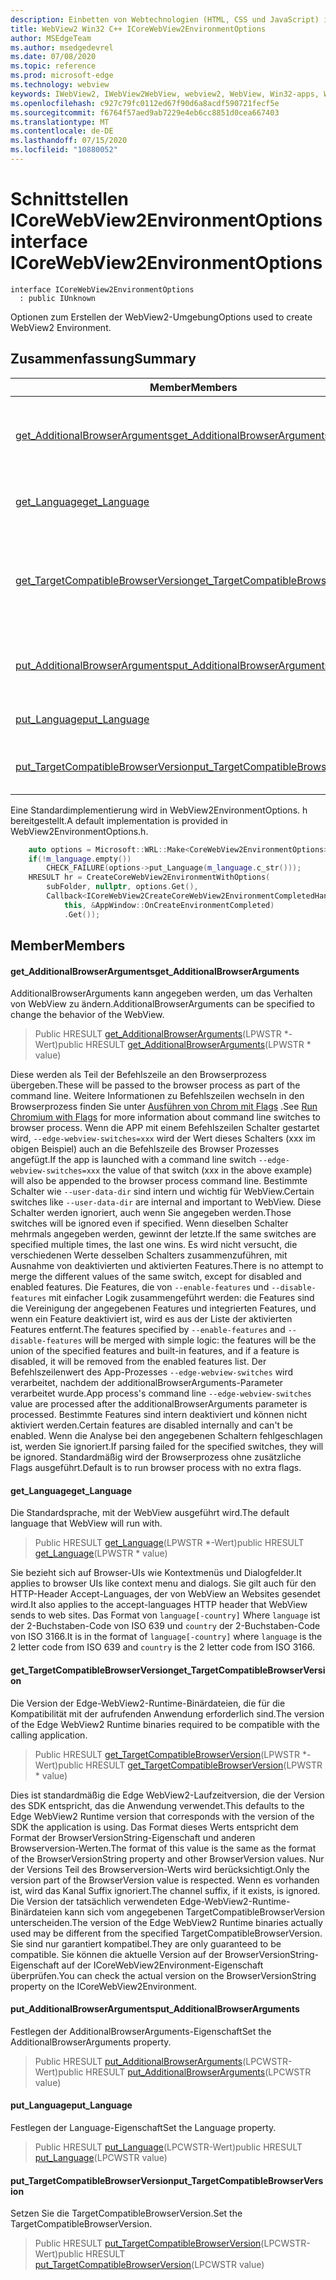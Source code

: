 ```yaml
---
description: Einbetten von Webtechnologien (HTML, CSS und JavaScript) in ihre systemeigenen Anwendungen mit dem Microsoft Edge WebView2-Steuerelement
title: WebView2 Win32 C++ ICoreWebView2EnvironmentOptions
author: MSEdgeTeam
ms.author: msedgedevrel
ms.date: 07/08/2020
ms.topic: reference
ms.prod: microsoft-edge
ms.technology: webview
keywords: IWebView2, IWebView2WebView, webview2, WebView, Win32-apps, Win32, Edge, ICoreWebView2, ICoreWebView2Controller, Browser-Steuerelement, Edge-HTML, ICoreWebView2EnvironmentOptions
ms.openlocfilehash: c927c79fc0112ed67f90d6a8acdf590721fecf5e
ms.sourcegitcommit: f6764f57aed9ab7229e4eb6cc8851d0cea667403
ms.translationtype: MT
ms.contentlocale: de-DE
ms.lasthandoff: 07/15/2020
ms.locfileid: "10880052"
---
```

# <span data-ttu-id="6fb8c-104">Schnittstellen ICoreWebView2EnvironmentOptions</span><span class="sxs-lookup"><span data-stu-id="6fb8c-104">interface ICoreWebView2EnvironmentOptions</span></span> 

```
interface ICoreWebView2EnvironmentOptions
  : public IUnknown
```

<span data-ttu-id="6fb8c-105">Optionen zum Erstellen der WebView2-Umgebung</span><span class="sxs-lookup"><span data-stu-id="6fb8c-105">Options used to create WebView2 Environment.</span></span>

## <span data-ttu-id="6fb8c-106">Zusammenfassung</span><span class="sxs-lookup"><span data-stu-id="6fb8c-106">Summary</span></span>

 <span data-ttu-id="6fb8c-107">Member</span><span class="sxs-lookup"><span data-stu-id="6fb8c-107">Members</span></span>                        | <span data-ttu-id="6fb8c-108">Beschreibungen</span><span class="sxs-lookup"><span data-stu-id="6fb8c-108">Descriptions</span></span>
--------------------------------|---------------------------------------------
[<span data-ttu-id="6fb8c-109">get_AdditionalBrowserArguments</span><span class="sxs-lookup"><span data-stu-id="6fb8c-109">get_AdditionalBrowserArguments</span></span>](#get_additionalbrowserarguments) | <span data-ttu-id="6fb8c-110">AdditionalBrowserArguments kann angegeben werden, um das Verhalten von WebView zu ändern.</span><span class="sxs-lookup"><span data-stu-id="6fb8c-110">AdditionalBrowserArguments can be specified to change the behavior of the WebView.</span></span>
[<span data-ttu-id="6fb8c-111">get_Language</span><span class="sxs-lookup"><span data-stu-id="6fb8c-111">get_Language</span></span>](#get_language) | <span data-ttu-id="6fb8c-112">Die Standardsprache, mit der WebView ausgeführt wird.</span><span class="sxs-lookup"><span data-stu-id="6fb8c-112">The default language that WebView will run with.</span></span>
[<span data-ttu-id="6fb8c-113">get_TargetCompatibleBrowserVersion</span><span class="sxs-lookup"><span data-stu-id="6fb8c-113">get_TargetCompatibleBrowserVersion</span></span>](#get_targetcompatiblebrowserversion) | <span data-ttu-id="6fb8c-114">Die Version der Edge-WebView2-Runtime-Binärdateien, die für die Kompatibilität mit der aufrufenden Anwendung erforderlich sind.</span><span class="sxs-lookup"><span data-stu-id="6fb8c-114">The version of the Edge WebView2 Runtime binaries required to be compatible with the calling application.</span></span>
[<span data-ttu-id="6fb8c-115">put_AdditionalBrowserArguments</span><span class="sxs-lookup"><span data-stu-id="6fb8c-115">put_AdditionalBrowserArguments</span></span>](#put_additionalbrowserarguments) | <span data-ttu-id="6fb8c-116">Festlegen der AdditionalBrowserArguments-Eigenschaft</span><span class="sxs-lookup"><span data-stu-id="6fb8c-116">Set the AdditionalBrowserArguments property.</span></span>
[<span data-ttu-id="6fb8c-117">put_Language</span><span class="sxs-lookup"><span data-stu-id="6fb8c-117">put_Language</span></span>](#put_language) | <span data-ttu-id="6fb8c-118">Festlegen der Language-Eigenschaft</span><span class="sxs-lookup"><span data-stu-id="6fb8c-118">Set the Language property.</span></span>
[<span data-ttu-id="6fb8c-119">put_TargetCompatibleBrowserVersion</span><span class="sxs-lookup"><span data-stu-id="6fb8c-119">put_TargetCompatibleBrowserVersion</span></span>](#put_targetcompatiblebrowserversion) | <span data-ttu-id="6fb8c-120">Setzen Sie die TargetCompatibleBrowserVersion.</span><span class="sxs-lookup"><span data-stu-id="6fb8c-120">Set the TargetCompatibleBrowserVersion.</span></span>

<span data-ttu-id="6fb8c-121">Eine Standardimplementierung wird in WebView2EnvironmentOptions. h bereitgestellt.</span><span class="sxs-lookup"><span data-stu-id="6fb8c-121">A default implementation is provided in WebView2EnvironmentOptions.h.</span></span>

```cpp
    auto options = Microsoft::WRL::Make<CoreWebView2EnvironmentOptions>();
    if(!m_language.empty())
        CHECK_FAILURE(options->put_Language(m_language.c_str()));
    HRESULT hr = CreateCoreWebView2EnvironmentWithOptions(
        subFolder, nullptr, options.Get(),
        Callback<ICoreWebView2CreateCoreWebView2EnvironmentCompletedHandler>(
            this, &AppWindow::OnCreateEnvironmentCompleted)
            .Get());
```

## <span data-ttu-id="6fb8c-122">Member</span><span class="sxs-lookup"><span data-stu-id="6fb8c-122">Members</span></span>

#### <span data-ttu-id="6fb8c-123">get_AdditionalBrowserArguments</span><span class="sxs-lookup"><span data-stu-id="6fb8c-123">get_AdditionalBrowserArguments</span></span> 

<span data-ttu-id="6fb8c-124">AdditionalBrowserArguments kann angegeben werden, um das Verhalten von WebView zu ändern.</span><span class="sxs-lookup"><span data-stu-id="6fb8c-124">AdditionalBrowserArguments can be specified to change the behavior of the WebView.</span></span>

> <span data-ttu-id="6fb8c-125">Public HRESULT [get_AdditionalBrowserArguments](#get_additionalbrowserarguments)(LPWSTR \*-Wert)</span><span class="sxs-lookup"><span data-stu-id="6fb8c-125">public HRESULT [get_AdditionalBrowserArguments](#get_additionalbrowserarguments)(LPWSTR \* value)</span></span>

<span data-ttu-id="6fb8c-126">Diese werden als Teil der Befehlszeile an den Browserprozess übergeben.</span><span class="sxs-lookup"><span data-stu-id="6fb8c-126">These will be passed to the browser process as part of the command line.</span></span> <span data-ttu-id="6fb8c-127">Weitere Informationen zu Befehlszeilen wechseln in den Browserprozess finden Sie unter [Ausführen von Chrom mit Flags](https://aka.ms/RunChromiumWithFlags) .</span><span class="sxs-lookup"><span data-stu-id="6fb8c-127">See [Run Chromium with Flags](https://aka.ms/RunChromiumWithFlags) for more information about command line switches to browser process.</span></span> <span data-ttu-id="6fb8c-128">Wenn die APP mit einem Befehlszeilen Schalter gestartet wird, `--edge-webview-switches=xxx` wird der Wert dieses Schalters (xxx im obigen Beispiel) auch an die Befehlszeile des Browser Prozesses angefügt.</span><span class="sxs-lookup"><span data-stu-id="6fb8c-128">If the app is launched with a command line switch `--edge-webview-switches=xxx` the value of that switch (xxx in the above example) will also be appended to the browser process command line.</span></span> <span data-ttu-id="6fb8c-129">Bestimmte Schalter wie `--user-data-dir` sind intern und wichtig für WebView.</span><span class="sxs-lookup"><span data-stu-id="6fb8c-129">Certain switches like `--user-data-dir` are internal and important to WebView.</span></span> <span data-ttu-id="6fb8c-130">Diese Schalter werden ignoriert, auch wenn Sie angegeben werden.</span><span class="sxs-lookup"><span data-stu-id="6fb8c-130">Those switches will be ignored even if specified.</span></span> <span data-ttu-id="6fb8c-131">Wenn dieselben Schalter mehrmals angegeben werden, gewinnt der letzte.</span><span class="sxs-lookup"><span data-stu-id="6fb8c-131">If the same switches are specified multiple times, the last one wins.</span></span> <span data-ttu-id="6fb8c-132">Es wird nicht versucht, die verschiedenen Werte desselben Schalters zusammenzuführen, mit Ausnahme von deaktivierten und aktivierten Features.</span><span class="sxs-lookup"><span data-stu-id="6fb8c-132">There is no attempt to merge the different values of the same switch, except for disabled and enabled features.</span></span> <span data-ttu-id="6fb8c-133">Die Features, die von `--enable-features` und `--disable-features` mit einfacher Logik zusammengeführt werden: die Features sind die Vereinigung der angegebenen Features und integrierten Features, und wenn ein Feature deaktiviert ist, wird es aus der Liste der aktivierten Features entfernt.</span><span class="sxs-lookup"><span data-stu-id="6fb8c-133">The features specified by `--enable-features` and `--disable-features` will be merged with simple logic: the features will be the union of the specified features and built-in features, and if a feature is disabled, it will be removed from the enabled features list.</span></span> <span data-ttu-id="6fb8c-134">Der Befehlszeilenwert des App-Prozesses `--edge-webview-switches` wird verarbeitet, nachdem der additionalBrowserArguments-Parameter verarbeitet wurde.</span><span class="sxs-lookup"><span data-stu-id="6fb8c-134">App process's command line `--edge-webview-switches` value are processed after the additionalBrowserArguments parameter is processed.</span></span> <span data-ttu-id="6fb8c-135">Bestimmte Features sind intern deaktiviert und können nicht aktiviert werden.</span><span class="sxs-lookup"><span data-stu-id="6fb8c-135">Certain features are disabled internally and can't be enabled.</span></span> <span data-ttu-id="6fb8c-136">Wenn die Analyse bei den angegebenen Schaltern fehlgeschlagen ist, werden Sie ignoriert.</span><span class="sxs-lookup"><span data-stu-id="6fb8c-136">If parsing failed for the specified switches, they will be ignored.</span></span> <span data-ttu-id="6fb8c-137">Standardmäßig wird der Browserprozess ohne zusätzliche Flags ausgeführt.</span><span class="sxs-lookup"><span data-stu-id="6fb8c-137">Default is to run browser process with no extra flags.</span></span>

#### <span data-ttu-id="6fb8c-138">get_Language</span><span class="sxs-lookup"><span data-stu-id="6fb8c-138">get_Language</span></span> 

<span data-ttu-id="6fb8c-139">Die Standardsprache, mit der WebView ausgeführt wird.</span><span class="sxs-lookup"><span data-stu-id="6fb8c-139">The default language that WebView will run with.</span></span>

> <span data-ttu-id="6fb8c-140">Public HRESULT [get_Language](#get_language)(LPWSTR \*-Wert)</span><span class="sxs-lookup"><span data-stu-id="6fb8c-140">public HRESULT [get_Language](#get_language)(LPWSTR \* value)</span></span>

<span data-ttu-id="6fb8c-141">Sie bezieht sich auf Browser-UIs wie Kontextmenüs und Dialogfelder.</span><span class="sxs-lookup"><span data-stu-id="6fb8c-141">It applies to browser UIs like context menu and dialogs.</span></span> <span data-ttu-id="6fb8c-142">Sie gilt auch für den HTTP-Header Accept-Languages, der von WebView an Websites gesendet wird.</span><span class="sxs-lookup"><span data-stu-id="6fb8c-142">It also applies to the accept-languages HTTP header that WebView sends to web sites.</span></span> <span data-ttu-id="6fb8c-143">Das Format von `language[-country]` Where `language` ist der 2-Buchstaben-Code von ISO 639 und `country` der 2-Buchstaben-Code von ISO 3166.</span><span class="sxs-lookup"><span data-stu-id="6fb8c-143">It is in the format of `language[-country]` where `language` is the 2 letter code from ISO 639 and `country` is the 2 letter code from ISO 3166.</span></span>

#### <span data-ttu-id="6fb8c-144">get_TargetCompatibleBrowserVersion</span><span class="sxs-lookup"><span data-stu-id="6fb8c-144">get_TargetCompatibleBrowserVersion</span></span> 

<span data-ttu-id="6fb8c-145">Die Version der Edge-WebView2-Runtime-Binärdateien, die für die Kompatibilität mit der aufrufenden Anwendung erforderlich sind.</span><span class="sxs-lookup"><span data-stu-id="6fb8c-145">The version of the Edge WebView2 Runtime binaries required to be compatible with the calling application.</span></span>

> <span data-ttu-id="6fb8c-146">Public HRESULT [get_TargetCompatibleBrowserVersion](#get_targetcompatiblebrowserversion)(LPWSTR \*-Wert)</span><span class="sxs-lookup"><span data-stu-id="6fb8c-146">public HRESULT [get_TargetCompatibleBrowserVersion](#get_targetcompatiblebrowserversion)(LPWSTR \* value)</span></span>

<span data-ttu-id="6fb8c-147">Dies ist standardmäßig die Edge WebView2-Laufzeitversion, die der Version des SDK entspricht, das die Anwendung verwendet.</span><span class="sxs-lookup"><span data-stu-id="6fb8c-147">This defaults to the Edge WebView2 Runtime version that corresponds with the version of the SDK the application is using.</span></span> <span data-ttu-id="6fb8c-148">Das Format dieses Werts entspricht dem Format der BrowserVersionString-Eigenschaft und anderen Browserversion-Werten.</span><span class="sxs-lookup"><span data-stu-id="6fb8c-148">The format of this value is the same as the format of the BrowserVersionString property and other BrowserVersion values.</span></span> <span data-ttu-id="6fb8c-149">Nur der Versions Teil des Browserversion-Werts wird berücksichtigt.</span><span class="sxs-lookup"><span data-stu-id="6fb8c-149">Only the version part of the BrowserVersion value is respected.</span></span> <span data-ttu-id="6fb8c-150">Wenn es vorhanden ist, wird das Kanal Suffix ignoriert.</span><span class="sxs-lookup"><span data-stu-id="6fb8c-150">The channel suffix, if it exists, is ignored.</span></span> <span data-ttu-id="6fb8c-151">Die Version der tatsächlich verwendeten Edge-WebView2-Runtime-Binärdateien kann sich vom angegebenen TargetCompatibleBrowserVersion unterscheiden.</span><span class="sxs-lookup"><span data-stu-id="6fb8c-151">The version of the Edge WebView2 Runtime binaries actually used may be different from the specified TargetCompatibleBrowserVersion.</span></span> <span data-ttu-id="6fb8c-152">Sie sind nur garantiert kompatibel.</span><span class="sxs-lookup"><span data-stu-id="6fb8c-152">They are only guaranteed to be compatible.</span></span> <span data-ttu-id="6fb8c-153">Sie können die aktuelle Version auf der BrowserVersionString-Eigenschaft auf der ICoreWebView2Environment-Eigenschaft überprüfen.</span><span class="sxs-lookup"><span data-stu-id="6fb8c-153">You can check the actual version on the BrowserVersionString property on the ICoreWebView2Environment.</span></span>

#### <span data-ttu-id="6fb8c-154">put_AdditionalBrowserArguments</span><span class="sxs-lookup"><span data-stu-id="6fb8c-154">put_AdditionalBrowserArguments</span></span> 

<span data-ttu-id="6fb8c-155">Festlegen der AdditionalBrowserArguments-Eigenschaft</span><span class="sxs-lookup"><span data-stu-id="6fb8c-155">Set the AdditionalBrowserArguments property.</span></span>

> <span data-ttu-id="6fb8c-156">Public HRESULT [put_AdditionalBrowserArguments](#put_additionalbrowserarguments)(LPCWSTR-Wert)</span><span class="sxs-lookup"><span data-stu-id="6fb8c-156">public HRESULT [put_AdditionalBrowserArguments](#put_additionalbrowserarguments)(LPCWSTR value)</span></span>

#### <span data-ttu-id="6fb8c-157">put_Language</span><span class="sxs-lookup"><span data-stu-id="6fb8c-157">put_Language</span></span> 

<span data-ttu-id="6fb8c-158">Festlegen der Language-Eigenschaft</span><span class="sxs-lookup"><span data-stu-id="6fb8c-158">Set the Language property.</span></span>

> <span data-ttu-id="6fb8c-159">Public HRESULT [put_Language](#put_language)(LPCWSTR-Wert)</span><span class="sxs-lookup"><span data-stu-id="6fb8c-159">public HRESULT [put_Language](#put_language)(LPCWSTR value)</span></span>

#### <span data-ttu-id="6fb8c-160">put_TargetCompatibleBrowserVersion</span><span class="sxs-lookup"><span data-stu-id="6fb8c-160">put_TargetCompatibleBrowserVersion</span></span> 

<span data-ttu-id="6fb8c-161">Setzen Sie die TargetCompatibleBrowserVersion.</span><span class="sxs-lookup"><span data-stu-id="6fb8c-161">Set the TargetCompatibleBrowserVersion.</span></span>

> <span data-ttu-id="6fb8c-162">Public HRESULT [put_TargetCompatibleBrowserVersion](#put_targetcompatiblebrowserversion)(LPCWSTR-Wert)</span><span class="sxs-lookup"><span data-stu-id="6fb8c-162">public HRESULT [put_TargetCompatibleBrowserVersion](#put_targetcompatiblebrowserversion)(LPCWSTR value)</span></span>

